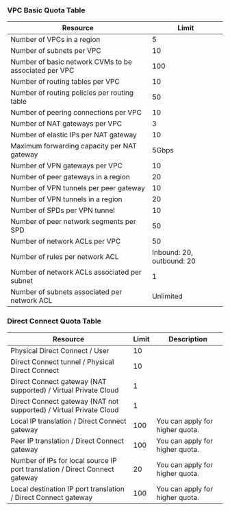 
### VPC Basic Quota Table
| Resource | Limit | 
|---------|---------|
| Number of VPCs in a region | 5	 | 
| Number of subnets per VPC | 10 | 
| Number of basic network CVMs to be associated per VPC | 100 |
| Number of routing tables per VPC | 10	 | 
| Number of routing policies per routing table | 50	 | 
| Number of peering connections per VPC | 10 | 
| Number of NAT gateways per VPC | 3 | 
| Number of elastic IPs per NAT gateway | 10  |
| Maximum forwarding capacity per NAT gateway | 5Gbps |
| Number of VPN gateways per VPC | 10	 | 
| Number of peer gateways in a region | 20 | 
| Number of VPN tunnels per peer gateway | 10 | 
| Number of VPN tunnels in a region | 20	 | 
| Number of SPDs per VPN tunnel | 10 | 
| Number of peer network segments per SPD | 50 | 
| Number of network ACLs per VPC | 50 |
| Number of rules per network ACL | Inbound: 20, outbound: 20 |
| Number of network ACLs associated per subnet | 1 |
| Number of subnets associated per network ACL | Unlimited |

### Direct Connect Quota Table
| Resource | Limit | Description |
|------|-----|-----|
| Physical Direct Connect / User | 10 | |
| Direct Connect tunnel / Physical Direct Connect | 10 | |
| Direct Connect gateway (NAT supported) / Virtual Private Cloud | 1 | |
| Direct Connect gateway (NAT not supported) / Virtual Private Cloud | 1 | |
| Local IP translation / Direct Connect gateway | 100 | You can apply for higher quota. |
| Peer IP translation / Direct Connect gateway | 100 | You can apply for higher quota. |
| Number of IPs for local source IP port translation / Direct Connect gateway | 20 | You can apply for higher quota. |
| Local destination IP port translation / Direct Connect gateway | 100 | You can apply for higher quota. |


